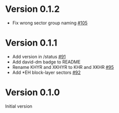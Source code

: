 # Version 0.1.2
 * Fix wrong sector group naming [#105](https://github.com/devteamreims/4ME/issues/105)

# Version 0.1.1
 * Add version in /status [#91](https://github.com/devteamreims/4ME/issues/91)
 * Add david-dm badge to README
 * Rename KHYR and XKHYR to KHR and XKHR [#95](https://github.com/devteamreims/4ME/issues/95)
 * Add *EH block-layer sectors [#92](https://github.com/devteamreims/4ME/issues/92)

# Version 0.1.0
Initial version
